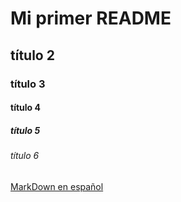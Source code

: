 # Mi primer README

## título 2
### título 3
#### título 4
##### título 5
###### título 6

[MarkDown en español](https://markdown.es)
